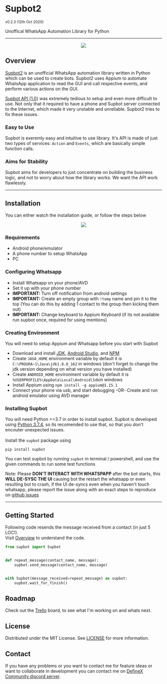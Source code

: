 # Supbot2 
<sup>v0.2.3 (12th Oct 2020)</sup>

Unoffical WhatsApp Automation Library for Python

---

<div align="center">
  <img src="https://cdn.steemitimages.com/DQmVfVL98g7QbEyb4t4bt5A9DuMZLBYpiekwceBswjSUqTJ/small%20banner.jpg"/>
</div>

## Overview
[Supbot2](https://github.com/adsau59/Supbot2) is an unofficial WhatsApp automation library written in Python which can be used to create bots. Supbot2 uses Appium to automate WhatsApp application to read the GUI and call respective events, and perform various actions on the GUI.

[Supbot API (1.0)](https://github.com/adsau59/supbot) was extremely tedious to setup and even more difficult to use. Not only that it required to have a phone and Supbot server connected to the Internet, which made it very unstable and unreliable. Supbot2 tries to fix these issues.

### Easy to Use

Supbot is exeremly easy and intuitive to use library. It's API is made of just two types of services: `Action` and `Events`, which are basically simple function calls.

### Aims for Stability

Supbot aims for developers to just concentrate on building the business logic, and not to worry about how the library works. We want the API work flawlessly.

---

## Installation
You can either watch the installation guide, or follow the steps below

<div align="center">
<a href="https://www.youtube.com/watch?v=WLixapCWqP4" target="_blank">
<img src="https://img.youtube.com/vi/WLixapCWqP4/0.jpg">
</a>
</div>

### Requirements
- Android phone/emulator
- A phone number to setup WhatsApp
- PC

### Configuring Whatsapp
- Install Whatsapp on your phone/AVD
- Set it up with your phone number
- **IMPORTANT:** Turn off notification from android settings
- **IMPORTANT:** Create an empty group with `!temp` name  and pin it to the top (You can do this by adding 1 contact to the group then kicking them out)
- **IMPORTANT:** Change keyboard to Appium Keyboard (if its not available run supbot once, required for using mentions)

### Creating Environment
You will need to setup Appium and Whatsapp before you start with Supbot

- Download and install [JDK](https://filehippo.com/download_java_development_kit_64/8-update-162/), [Android Studio](https://developer.android.com/studio), and [NPM](https://nodejs.org/en/)
- Create `JAVA_HOME` environment variable by default it is `C:\PROGRA~1\Java\jdk1.8.0_162` in windows (don't forget to change the jdk version depending on what version you have installed)
- Create `ANDROID_HOME` environment variable by default it is `%USERPROFILE%\AppData\Local\Android\Sdk`in windows
- Install Appium using `npm install -g appium@1.15.1`
- Connect your phone via usb, and start debugging -OR- Create and run android emulator using AVD manager

### Installing Supbot
You will need Python >=3.7 in order to install supbot. Supbot is developed using [Python 3.7.4](https://www.python.org/downloads/release/python-374/), so its recomended to use that, so that you don't encouter unexpected issues.  
<br/>
Install the `supbot` package using
```
pip install supbot
```
You can test supbot by running `supbot` in terminal / powershell, and use the given commands to run some test functions

Note: Please **DON'T INTERACT WITH WHATSPAPP** after the bot starts, this **WILL DE-SYSC THE UI** causing bot the restart the whatsapp or even resulting bot to crash, if the UI de-syncs even when you haven't touch whatsapp, please report the issue along with an exact steps to reproduce on [github issues](https://github.com/adsau59/Supbot2/issues)

---

## Getting Started
Following code resends the message received from a contact (in just 5 LOC!).  
Visit [Overview](how-to-use/overview.md) to understand the code.
```python
from supbot import Supbot


def repeat_message(contact_name, message):
    supbot.send_message(contact_name, message)


with Supbot(message_received=repeat_message) as supbot:
    supbot.wait_for_finish()
```

## Roadmap
Check out the [Trello](https://trello.com/b/aNlbWMEM/supbot2) board, to see what I'm working on and whats next.

## License
Distributed under the MIT License. See [LICENSE](https://github.com/adsau59/Supbot2/blob/master/LICENSE) for more information.

## Contact
If you have any problems or you want to contact me for feature ideas or want to collaborate in development you can contact me on [DefineX Community discord server](https://discord.gg/V6e2fpc).